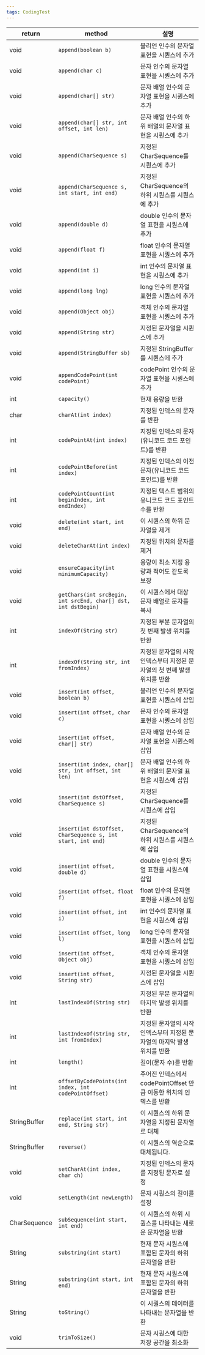 ```yaml
---
tags: CodingTest
---
```

| return       | method                                                         | 설명                                           |
| ------------ | -------------------------------------------------------------- | -------------------------------------------- |
| void         | `append(boolean b)`                                            | 불리언 인수의 문자열 표현을 시퀀스에 추가                      |
| void         | `append(char c)`                                               | 문자 인수의 문자열 표현을 시퀀스에 추가                       |
| void         | `append(char[] str)`                                           | 문자 배열 인수의 문자열 표현을 시퀀스에 추가                    |
| void         | `append(char[] str, int offset, int len)`                      | 문자 배열 인수의 하위 배열의 문자열 표현을 시퀀스에 추가             |
| void         | `append(CharSequence s)`                                       | 지정된 CharSequence를 시퀀스에 추가                    |
| void         | `append(CharSequence s, int start, int end)`                   | 지정된 CharSequence의 하위 시퀀스를 시퀀스에 추가            |
| void         | `append(double d)`                                             | double 인수의 문자열 표현을 시퀀스에 추가                   |
| void         | `append(float f)`                                              | float 인수의 문자열 표현을 시퀀스에 추가                    |
| void         | `append(int i)`                                                | int 인수의 문자열 표현을 시퀀스에 추가                      |
| void         | `append(long lng)`                                             | long 인수의 문자열 표현을 시퀀스에 추가                     |
| void         | `append(Object obj)`                                           | 객체 인수의 문자열 표현을 시퀀스에 추가                       |
| void         | `append(String str)`                                           | 지정된 문자열을 시퀀스에 추가                             |
| void         | `append(StringBuffer sb)`                                      | 지정된 StringBuffer를 시퀀스에 추가                    |
| void         | `appendCodePoint(int codePoint)`                               | codePoint 인수의 문자열 표현을 시퀀스에 추가                |
| int          | `capacity()`                                                   | 현재 용량을 반환                                    |
| char         | `charAt(int index)`                                            | 지정된 인덱스의 문자를 반환                              |
| int          | `codePointAt(int index)`                                       | 지정된 인덱스의 문자(유니코드 코드 포인트)를 반환                 |
| int          | `codePointBefore(int index)`                                   | 지정된 인덱스의 이전 문자(유니코드 코드 포인트)를 반환              |
| int          | `codePointCount(int beginIndex, int endIndex)`                 | 지정된 텍스트 범위의 유니코드 코드 포인트 수를 반환                |
| void         | `delete(int start, int end)`                                   | 이 시퀀스의 하위 문자열을 제거                            |
| void         | `deleteCharAt(int index)`                                      | 지정된 위치의 문자를 제거                               |
| void         | `ensureCapacity(int minimumCapacity)`                          | 용량이 최소 지정 용량과 적어도 같도록 보장                     |
| void         | `getChars(int srcBegin, int srcEnd, char[] dst, int dstBegin)` | 이 시퀀스에서 대상 문자 배열로 문자를 복사                     |
| int          | `indexOf(String str)`                                          | 지정된 부분 문자열의 첫 번째 발생 위치를 반환                   |
| int          | `indexOf(String str, int fromIndex)`                           | 지정된 문자열의 시작 인덱스부터 지정된 문자열의 첫 번째 발생 위치를 반환    |
| void         | `insert(int offset, boolean b)`                                | 불리언 인수의 문자열 표현을 시퀀스에 삽입                      |
| void         | `insert(int offset, char c)`                                   | 문자 인수의 문자열 표현을 시퀀스에 삽입                       |
| void         | `insert(int offset, char[] str)`                               | 문자 배열 인수의 문자열 표현을 시퀀스에 삽입                    |
| void         | `insert(int index, char[] str, int offset, int len)`           | 문자 배열 인수의 하위 배열의 문자열 표현을 시퀀스에 삽입             |
| void         | `insert(int dstOffset, CharSequence s)`                        | 지정된 CharSequence를 시퀀스에 삽입                    |
| void         | `insert(int dstOffset, CharSequence s, int start, int end)`    | 지정된 CharSequence의 하위 시퀀스를 시퀀스에 삽입            |
| void         | `insert(int offset, double d)`                                 | double 인수의 문자열 표현을 시퀀스에 삽입                   |
| void         | `insert(int offset, float f)`                                  | float 인수의 문자열 표현을 시퀀스에 삽입                    |
| void         | `insert(int offset, int i)`                                    | int 인수의 문자열 표현을 시퀀스에 삽입                      |
| void         | `insert(int offset, long l)`                                   | long 인수의 문자열 표현을 시퀀스에 삽입                     |
| void         | `insert(int offset, Object obj)`                               | 객체 인수의 문자열 표현을 시퀀스에 삽입                       |
| void         | `insert(int offset, String str)`                               | 지정된 문자열을 시퀀스에 삽입                             |
| int          | `lastIndexOf(String str)`                                      | 지정된 부분 문자열의 마지막 발생 위치를 반환                    |
| int          | `lastIndexOf(String str, int fromIndex)`                       | 지정된 문자열의 시작 인덱스부터 지정된 문자열의 마지막 발생 위치를 반환     |
| int          | `length()`                                                     | 길이(문자 수)를 반환                                 |
| int          | `offsetByCodePoints(int index, int codePointOffset)`           | 주어진 인덱스에서 codePointOffset 만큼 이동한 위치의 인덱스를 반환 |
| StringBuffer | `replace(int start, int end, String str)`                      | 이 시퀀스의 하위 문자열을 지정된 문자열로 대체                   |
| StringBuffer | `reverse()`                                                    | 이 시퀀스의 역순으로 대체됩니다.                           |
| void         | `setCharAt(int index, char ch)`                                | 지정된 인덱스의 문자를 지정된 문자로 설정                      |
| void         | `setLength(int newLength)`                                     | 문자 시퀀스의 길이를 설정                               |
| CharSequence | `subSequence(int start, int end)`                              | 이 시퀀스의 하위 시퀀스를 나타내는 새로운 문자열을 반환              |
| String       | `substring(int start)`                                         | 현재 문자 시퀀스에 포함된 문자의 하위 문자열을 반환                |
| String       | `substring(int start, int end)`                                | 현재 문자 시퀀스에 포함된 문자의 하위 문자열을 반환                |
| String       | `toString()`                                                   | 이 시퀀스의 데이터를 나타내는 문자열을 반환                     |
| void         | `trimToSize()`                                                 | 문자 시퀀스에 대한 저장 공간을 최소화                        |
